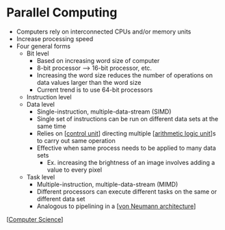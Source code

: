# Parallel Computing

- Computers rely on interconnected CPUs and/or memory units
- Increase processing speed
- Four general forms
  - Bit level
    - Based on increasing word size of computer
    - 8-bit processor --> 16-bit processor, etc.
    - Increasing the word size reduces the number of operations on data values larger than the word size
    - Current trend is to use 64-bit processors
  - Instruction level
  - Data level
    - Single-instruction, multiple-data-stream (SIMD)
    - Single set of instructions can be run on different data sets at the same time
    - Relies on [[control unit]] directing multiple [[arithmetic logic unit]]s to carry out same operation
    - Effective when same process needs to be applied to many data sets
      - Ex. increasing the brightness of an image involves adding a value to every pixel
  - Task level
    - Multiple-instruction, multiple-data-stream (MIMD)
    - Different processors can execute different tasks on the same or different data set
    - Analogous to pipelining in a [[von Neumann architecture]]

[[Computer Science]]

[//begin]: # "Autogenerated link references for markdown compatibility"
[control unit]: control-unit "Control Unit"
[arithmetic logic unit]: arithmetic-logic-unit "Arithmetic Logic Unit"
[von Neumann architecture]: von-neumann-architecture "von Neumann Architecture"
[Computer Science]: computer-science "Computer Science"
[//end]: # "Autogenerated link references"
